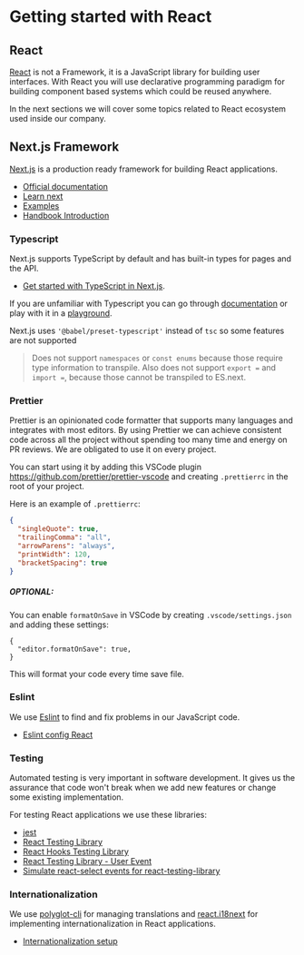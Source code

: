 # Getting started with React

## React

[React](https://reactjs.org/) is not a Framework, it is a JavaScript library for building user interfaces.
With React you will use declarative programming paradigm for building component based systems which could be reused anywhere.

In the next sections we will cover some topics related to React ecosystem used inside our company.

## Next.js Framework

[Next.js](https://nextjs.org/) is a production ready framework for building React applications.

- [Official documentation](https://nextjs.org/docs/getting-started)
- [Learn next](https://nextjs.org/learn/basics/create-nextjs-app)
- [Examples](https://github.com/vercel/next.js/tree/canary/examples)
- [Handbook Introduction](/handbook/books/frontend/react/nextjs/introduction)

### Typescript

Next.js supports TypeScript by default and has built-in types for pages and the API.
- [Get started with TypeScript in Next.js](https://nextjs.org/docs/basic-features/typescript).


If you are unfamiliar with Typescript you can go through [documentation](https://www.typescriptlang.org/docs/home.html) or play with it in a [playground](https://www.typescriptlang.org/play/index.html).

Next.js uses `'@babel/preset-typescript'` instead of `tsc` so some features are not supported

> Does not support `namespaces` or `const enums` because those require type information to transpile. Also does not support `export =` and `import =`, because those cannot be transpiled to ES.next.

### Prettier

Prettier is an opinionated code formatter that supports many languages
and integrates with most editors. By using Prettier we can achieve consistent code across all the project without spending too many time and energy on PR reviews.
We are obligated to use it on every project.

You can start using it by adding this VSCode plugin https://github.com/prettier/prettier-vscode and creating `.prettierrc` in the root of your project.

Here is an example of `.prettierrc`:
```json
{
  "singleQuote": true,
  "trailingComma": "all",
  "arrowParens": "always",
  "printWidth": 120,
  "bracketSpacing": true
}
```
##### OPTIONAL:
You can enable `formatOnSave` in VSCode by creating `.vscode/settings.json` and adding these settings:
```
{
  "editor.formatOnSave": true,
}
```
This will format your code every time save file.

### Eslint

We use [Eslint](https://eslint.org/) to find and fix problems in our JavaScript code.

- [Eslint config React](https://www.npmjs.com/package/@infinumjs/eslint-config-react)

### Testing

Automated testing is very important in software development. It gives us the assurance that code won't break when we add new features or change some existing implementation.

For testing React applications we use these libraries:
- [jest](https://jestjs.io/)
- [React Testing Library](https://testing-library.com/docs/react-testing-library/intro)
- [React Hooks Testing Library](https://github.com/testing-library/react-hooks-testing-library)
- [React Testing Library - User Event](https://github.com/testing-library/user-event)
- [Simulate react-select events for react-testing-library](https://github.com/romgain/react-select-event)

### Internationalization

We use [polyglot-cli](https://www.npmjs.com/package/polyglot-cli) for managing translations and [react.i18next](https://react.i18next.com/) for implementing internationalization in React applications.

- [Internationalization setup](/)
